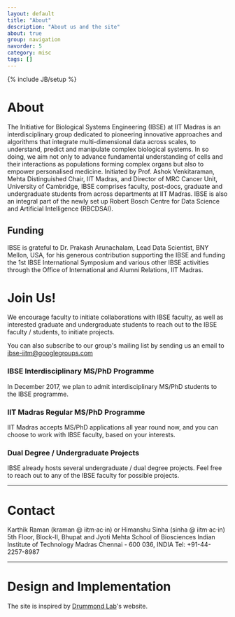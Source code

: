 ```yaml
---
layout: default
title: "About"
description: "About us and the site"
about: true
group: navigation
navorder: 5
category: misc
tags: []
---
```

{% include JB/setup %}

<a name="About"></a>
# About

The Initiative for Biological Systems Engineering (IBSE) at IIT Madras is an interdisciplinary group dedicated to pioneering innovative approaches and algorithms that integrate multi-dimensional data across scales, to understand, predict and manipulate complex biological systems. In so doing, we aim not only to advance fundamental understanding of cells and their interactions as populations forming complex organs but also to empower personalised medicine. Initiated by Prof. Ashok Venkitaraman, Mehta Distinguished Chair, IIT Madras, and Director of MRC Cancer Unit, University of Cambridge, IBSE comprises faculty, post-docs, graduate and undergraduate students from across departments at IIT Madras. IBSE is also an integral part of the newly set up Robert Bosch Centre for Data Science and Artificial Intelligence (RBCDSAI). 

## Funding

IBSE is grateful to Dr. Prakash Arunachalam, Lead Data Scientist, BNY Mellon, USA, for his generous contribution supporting the IBSE and funding the 1st IBSE International Symposium and various other IBSE activities through the Office of International and Alumni Relations, IIT Madras.

<a name="join"></a>

# Join Us!

We encourage faculty to initiate collaborations with IBSE faculty, as well as interested graduate and 
undergraduate students to reach out to the IBSE faculty / students, to initiate projects. 

You can also subscribe to our group's mailing list by sending us an email to ibse-iitm@googlegroups.com

### IBSE Interdisciplinary MS/PhD Programme

In December 2017, we plan to admit interdisciplinary MS/PhD students to the IBSE programme.

### IIT Madras Regular MS/PhD Programme

IIT Madras accepts MS/PhD applications all year round now, and you can choose to work with IBSE faculty, based on your interests.

### Dual Degree / Undergraduate Projects

IBSE already hosts several undergraduate / dual degree projects. Feel free to reach out to any of the IBSE faculty for possible projects.

<div class="bigspacer"></div>
<hr/>

<a name="contact"></a>

# Contact

Karthik Raman (kraman @ iitm&middot;ac&middot;in) or Himanshu Sinha (sinha @ iitm&middot;ac&middot;in)
5th Floor, Block-II, Bhupat and Jyoti Mehta School of Biosciences
Indian Institute of Technology Madras
Chennai - 600 036, INDIA
Tel: +91-44-2257-8987

<div class="bigspacer"></div>
<hr/>

<a name="design"></a>

# Design and Implementation

The site is inspired by [Drummond Lab]'s website.

[Drummond Lab]: http://drummondlab.org/
